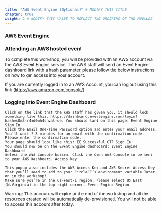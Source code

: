 ```yaml
---
title: "AWS Event Engine (Optional)" # MODIFY THIS TITLE
chapter: true
weight: 2 # MODIFY THIS VALUE TO REFLECT THE ORDERING OF THE MODULES
---
```


<!-- MORE SUBMODULES CAN BE ADDED TO DIVIDE UP THE SETUP INTO SMALLER SECTIONS -->
<!-- COPY AND PASTE THIS SUBMODULE FILE, RENAME, AND CHANGE THE CONTENTS AS NECESSARY -->


### AWS Event Engine <!-- MODIFY THIS HEADING -->

### Attending an AWS hosted event <!-- MODIFY THIS HEADING -->
To complete this workshop, you will be provided with an AWS account via the AWS Event Engine service. The AWS staff will send an Event Engine dashboard link with a hash parameter, please follow the below instructions on how to get access into your account.

If you are currently logged in to an AWS Account, you can log out using this link (https://aws.amazon.com/console/)

### Logging into Event Engine Dashboard <!-- MODIFY THIS HEADING -->


    Click on the link that the AWS staff has given you, it should look something like this: https://dashboard.eventengine.run/login?hash=s0m3-r4nd0mh4shval-ue. You should land on this page: Event Engine Sign In
    Click the Email One-Time Password option and enter your email address. You’ll wait 2-3 minutes for an email with the confirmation code. Please enter the confirmation code.
    Your page should look like this: EE Successful OTP Sign In
    You should now be on the Event Engine dashboard: Event Engine Dashboard
    Select the AWS Console button. Click the Open AWS Console to be sent to your AWS Dashboard. Access key

    This popup also includes the AWS Access Key and AWS Secret Access Key that you’ll need to add to your CircleCI’s environment variable later on in the workshop!
    Make sure you’re in the us-east-1 region. Please select US East (N.Virginia) in the top right corner. Event Engine Region

Warning: This account will expire at the end of the workshop and all the resources created will be automatically de-provisioned. You will not be able to access this account after today.